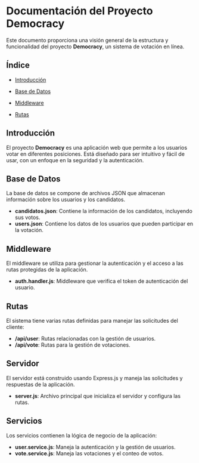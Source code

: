 # Documentación del Proyecto Democracy

Este documento proporciona una visión general de la estructura y funcionalidad del proyecto **Democracy**, un sistema de votación en línea.

## Índice

- [Introducción](#introducción)

- [Base de Datos](#base-de-datos)
- [Middleware](#middleware)
- [Rutas](#rutas)

## Introducción

El proyecto **Democracy** es una aplicación web que permite a los usuarios votar en diferentes posiciones. Está diseñado para ser intuitivo y fácil de usar, con un enfoque en la seguridad y la autenticación.

## Base de Datos

La base de datos se compone de archivos JSON que almacenan información sobre los usuarios y los candidatos.

- **candidatos.json**: Contiene la información de los candidatos, incluyendo sus votos.
- **users.json**: Contiene los datos de los usuarios que pueden participar en la votación.

## Middleware

El middleware se utiliza para gestionar la autenticación y el acceso a las rutas protegidas de la aplicación. 

- **auth.handler.js**: Middleware que verifica el token de autenticación del usuario.

## Rutas

El sistema tiene varias rutas definidas para manejar las solicitudes del cliente:

- **/api/user**: Rutas relacionadas con la gestión de usuarios.
- **/api/vote**: Rutas para la gestión de votaciones.

## Servidor

El servidor está construido usando Express.js y maneja las solicitudes y respuestas de la aplicación. 

- **server.js**: Archivo principal que inicializa el servidor y configura las rutas.

## Servicios

Los servicios contienen la lógica de negocio de la aplicación:

- **user.service.js**: Maneja la autenticación y la gestión de usuarios.
- **vote.service.js**: Maneja las votaciones y el conteo de votos.

